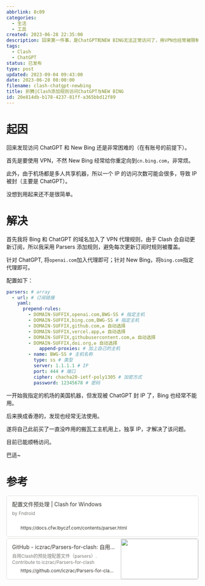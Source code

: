 ```yaml
---
abbrlink: 8c09
categories:
  - 生活
  - 工具
created: 2023-06-28 22:35:00
description: 回来第一件事，是ChatGPT和NEW BING无法正常访问了，用VPN也经常被限制。由于用多了已经形成一定程度依赖，故折腾访问问题。
tags:
  - Clash
  - ChatGPT
status: 已发布
type: post
updated: 2023-09-04 09:43:00
date: 2023-06-28 08:00:00
filename: clash-chatgpt-newbing
title: 折腾|Clash添加规则访问ChatGPT与NEW BING
id: 20e814db-b178-4237-81ff-a365bbd12f89
---
```


# 起因

回来发现访问 ChatGPT 和 New Bing 还是非常困难的（在有账号的前提下）。

首先是要使用 VPN，不然 New Bing 经常给你重定向到`cn.bing.com`，非常烦。

此外，由于机场都是多人共享机器，所以一个 IP 的访问次数可能会很多，导致 IP 被封（主要是 ChatGPT）。

没想到用起来还不是很简单。

# 解决

首先我将 Bing 和 ChatGPT 的域名加入了 VPN 代理规则，由于 Clash 会自动更新订阅，所以我采用 Parsers 添加规则，避免每次更新订阅时规则被覆盖。

针对 ChatGPT, 将`openai.com`加入代理即可；针对 New Bing，将`bing.com`指定代理即可。

配置如下：

```yaml
parsers: # array
  - url: # 订阅链接
    yaml:
      prepend-rules:
        - DOMAIN-SUFFIX,openai.com,BWG-SS # 指定主机
        - DOMAIN-SUFFIX,bing.com,BWG-SS # 指定主机
        - DOMAIN-SUFFIX,github.com,♻️ 自动选择
        - DOMAIN-SUFFIX,vercel.app,♻️ 自动选择
        - DOMAIN-SUFFIX,githubusercontent.com,♻️ 自动选择
        - DOMAIN-SUFFIX,doi.org,♻️ 自动选择
			append-proxies: # 加上自己的主机
        - name: BWG-SS # 主机名称
          type: ss # 类型
          server: 1.1.1.1 # IP
          port: 444 # 端口
          cipher: chacha20-ietf-poly1305 # 加密方式
          password: 12345678 # 密码
```

一开始我指定的机场的美国机器，但发现被 ChatGPT 封 IP 了，Bing 也经常不能用。

后来换成香港的，发现也经常无法使用。

遂将自己此前买了一直没咋用的搬瓦工主机用上，独享 IP，才解决了该问题。

目前已能顺畅访问。

巴适~

# 参考

<div style="width: 100%; margin-top: 4px; margin-bottom: 4px;"><div style="display: flex; background:white;border-radius:5px"><a href="https://docs.cfw.lbyczf.com/contents/parser.html"target="_blank"rel="noopener noreferrer"style="display: flex; color: inherit; text-decoration: none; user-select: none; transition: background 20ms ease-in 0s; cursor: pointer; flex-grow: 1; min-width: 0px; flex-wrap: wrap-reverse; align-items: stretch; text-align: left; overflow: hidden; border: 1px solid rgba(55, 53, 47, 0.16); border-radius: 5px; position: relative; fill: inherit;"><div style="flex: 4 1 180px; padding: 12px 14px 14px; overflow: hidden; text-align: left;"><div style="font-size: 14px; line-height: 20px; color: rgb(55, 53, 47); white-space: nowrap; overflow: hidden; text-overflow: ellipsis; min-height: 24px; margin-bottom: 2px;">配置文件预处理 | Clash for Windows</div><div style="font-size: 12px; line-height: 16px; color: rgba(55, 53, 47, 0.65); height: 32px; overflow: hidden;">by Fndroid</div><div style="display: flex; margin-top: 6px; height: 16px;"><img src=""style="width: 16px; height: 16px; min-width: 16px; margin-right: 6px;"><div style="font-size: 12px; line-height: 16px; color: rgb(55, 53, 47); white-space: nowrap; overflow: hidden; text-overflow: ellipsis;">https://docs.cfw.lbyczf.com/contents/parser.html</div></div></div></a></div></div>

<div style="width: 100%; margin-top: 4px; margin-bottom: 4px;"><div style="display: flex; background:white;border-radius:5px"><a href="https://github.com/iczrac/Parsers-for-clash/tree/main"target="_blank"rel="noopener noreferrer"style="display: flex; color: inherit; text-decoration: none; user-select: none; transition: background 20ms ease-in 0s; cursor: pointer; flex-grow: 1; min-width: 0px; flex-wrap: wrap-reverse; align-items: stretch; text-align: left; overflow: hidden; border: 1px solid rgba(55, 53, 47, 0.16); border-radius: 5px; position: relative; fill: inherit;"><div style="flex: 4 1 180px; padding: 12px 14px 14px; overflow: hidden; text-align: left;"><div style="font-size: 14px; line-height: 20px; color: rgb(55, 53, 47); white-space: nowrap; overflow: hidden; text-overflow: ellipsis; min-height: 24px; margin-bottom: 2px;">GitHub - iczrac/Parsers-for-clash: 自用Clash的预处理配置文件（parsers）</div><div style="font-size: 12px; line-height: 16px; color: rgba(55, 53, 47, 0.65); height: 32px; overflow: hidden;">自用Clash的预处理配置文件（parsers）. Contribute to iczrac/Parsers-for-clash development by creating an account on GitHub.</div><div style="display: flex; margin-top: 6px; height: 16px;"><img src="https://github.githubassets.com/favicons/favicon.svg"style="width: 16px; height: 16px; min-width: 16px; margin-right: 6px;"><div style="font-size: 12px; line-height: 16px; color: rgb(55, 53, 47); white-space: nowrap; overflow: hidden; text-overflow: ellipsis;">https://github.com/iczrac/Parsers-for-clash/tree/main</div></div></div><div style="flex: 1 1 180px; display: block; position: relative;"><div style="position: absolute; inset: 0px;"><div style="width: 100%; height: 100%;"><img src="https://opengraph.githubassets.com/c3b3e5eea7bb182689986deee4f996a7ebb1250cf7d5e682ef34c5a71acec5e7/iczrac/Parsers-for-clash" referrerpolicy="no-referrer" style="display: block; object-fit: cover; border-radius: 3px; width: 100%; height: 100%;"></div></div></div></a></div></div>
